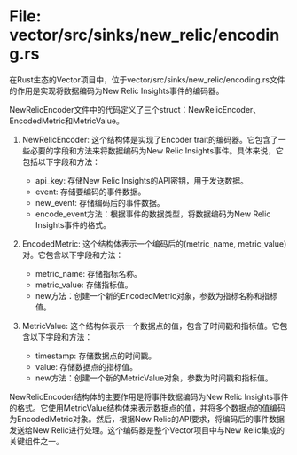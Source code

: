 # File: vector/src/sinks/new_relic/encoding.rs

在Rust生态的Vector项目中，位于vector/src/sinks/new_relic/encoding.rs文件的作用是实现将数据编码为New Relic Insights事件的编码器。

NewRelicEncoder文件中的代码定义了三个struct：NewRelicEncoder、EncodedMetric和MetricValue。

1. NewRelicEncoder: 这个结构体是实现了Encoder trait的编码器。它包含了一些必要的字段和方法来将数据编码为New Relic Insights事件。具体来说，它包括以下字段和方法：
   - api_key: 存储New Relic Insights的API密钥，用于发送数据。
   - event: 存储要编码的事件数据。
   - new_event: 存储编码后的事件数据。
   - encode_event方法：根据事件的数据类型，将数据编码为New Relic Insights事件的格式。

2. EncodedMetric: 这个结构体表示一个编码后的(metric_name, metric_value)对。它包含以下字段和方法：
   - metric_name: 存储指标名称。
   - metric_value: 存储指标值。
   - new方法：创建一个新的EncodedMetric对象，参数为指标名称和指标值。

3. MetricValue: 这个结构体表示一个数据点的值，包含了时间戳和指标值。它包含以下字段和方法：
   - timestamp: 存储数据点的时间戳。
   - value: 存储数据点的指标值。
   - new方法：创建一个新的MetricValue对象，参数为时间戳和指标值。

NewRelicEncoder结构体的主要作用是将事件数据编码为New Relic Insights事件的格式。它使用MetricValue结构体来表示数据点的值，并将多个数据点的值编码为EncodedMetric对象。然后，根据New Relic的API要求，将编码后的事件数据发送给New Relic进行处理。这个编码器是整个Vector项目中与New Relic集成的关键组件之一。

